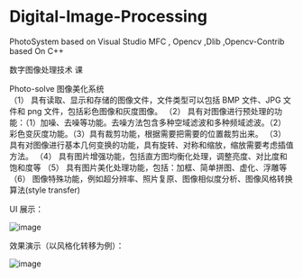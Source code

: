 # Digital-Image-Processing
PhotoSystem based on Visual Studio MFC , Opencv ,Dlib ,Opencv-Contrib    based On C++

数字图像处理技术 课  

Photo-solve  图像美化系统  
（1） 具有读取、显示和存储的图像文件，文件类型可以包括 BMP 文件、JPG 文件和 png 文件，包括彩色图像和灰度图像。
（2） 具有对图像进行预处理的功能：（1）加噪、去噪等功能。去噪方法包含多种空域滤波和多种频域滤波。（2）彩色变灰度功能。（3）具有裁剪功能，根据需要把需要的位置裁剪出来。
（3） 具有对图像进行基本几何变换的功能，具有旋转、对称和缩放，缩放需要考虑插值方法。
（4） 具有图片增强功能，包括直方图均衡化处理，调整亮度、对比度和饱和度等
（5） 具有图片美化处理功能，包括：加框、简单拼图、虚化、浮雕等
（6） 图像特殊功能，例如超分辨率、照片复原、图像相似度分析、图像风格转换算法(style transfer)

UI 展示：

![image](https://github.com/user-attachments/assets/edc3ff0b-6a32-4aa2-80d7-73aa284f59ca)

效果演示（以风格化转移为例）：

![image](https://github.com/user-attachments/assets/d74885b1-9fd2-401e-ae57-f168426d63b8)


